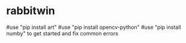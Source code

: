 # rabbitwin
#use "pip install art"
#use "pip install opencv-python"
#use "pip install numby" to get started and fix common errors
